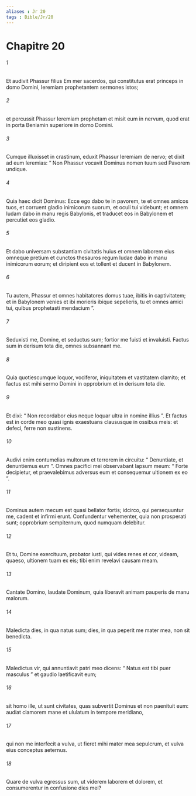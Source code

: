 ```yaml
---
aliases : Jr 20
tags : Bible/Jr/20
---
```


# Chapitre 20

###### 1
Et audivit Phassur filius Em mer sacerdos, qui constitutus erat princeps in domo Domini, Ieremiam prophetantem sermones istos; 
###### 2
et percussit Phassur Ieremiam prophetam et misit eum in nervum, quod erat in porta Beniamin superiore in domo Domini. 
###### 3
Cumque illuxisset in crastinum, eduxit Phassur Ieremiam de nervo; et dixit ad eum Ieremias: “ Non Phassur vocavit Dominus nomen tuum sed Pavorem undique. 
###### 4
Quia haec dicit Dominus: Ecce ego dabo te in pavorem, te et omnes amicos tuos, et corruent gladio inimicorum suorum, et oculi tui videbunt; et omnem Iudam dabo in manu regis Babylonis, et traducet eos in Babylonem et percutiet eos gladio. 
###### 5
Et dabo universam substantiam civitatis huius et omnem laborem eius omneque pretium et cunctos thesauros regum Iudae dabo in manu inimicorum eorum; et diripient eos et tollent et ducent in Babylonem. 
###### 6
Tu autem, Phassur et omnes habitatores domus tuae, ibitis in captivitatem; et in Babylonem venies et ibi morieris ibique sepelieris, tu et omnes amici tui, quibus prophetasti mendacium ”.
###### 7
Seduxisti me, Domine, et seductus sum; fortior me fuisti et invaluisti. Factus sum in derisum tota die, omnes subsannant me.
###### 8
Quia quotiescumque loquor, vociferor, iniquitatem et vastitatem clamito; et factus est mihi sermo Domini in opprobrium et in derisum tota die.
###### 9
Et dixi: “ Non recordabor eius neque loquar ultra in nomine illius ”. Et factus est in corde meo quasi ignis exaestuans claususque in ossibus meis: et defeci, ferre non sustinens.
###### 10
Audivi enim contumelias multorum et terrorem in circuitu: “ Denuntiate, et denuntiemus eum ”. Omnes pacifici mei observabant lapsum meum: “ Forte decipietur, et praevalebimus adversus eum et consequemur ultionem ex eo ”.
###### 11
Dominus autem mecum est quasi bellator fortis; idcirco, qui persequuntur me, cadent et infirmi erunt. Confundentur vehementer, quia non prosperati sunt; opprobrium sempiternum, quod numquam delebitur.
###### 12
Et tu, Domine exercituum, probator iusti, qui vides renes et cor, videam, quaeso, ultionem tuam ex eis; tibi enim revelavi causam meam.
###### 13
Cantate Domino, laudate Dominum, quia liberavit animam pauperis de manu malorum.
###### 14
Maledicta dies, in qua natus sum; dies, in qua peperit me mater mea, non sit benedicta.
###### 15
Maledictus vir, qui annuntiavit patri meo dicens: “ Natus est tibi puer masculus ” et gaudio laetificavit eum;
###### 16
sit homo ille, ut sunt civitates, quas subvertit Dominus et non paenituit eum: audiat clamorem mane et ululatum in tempore meridiano, 
###### 17
qui non me interfecit a vulva, ut fieret mihi mater mea sepulcrum, et vulva eius conceptus aeternus.
###### 18
Quare de vulva egressus sum, ut viderem laborem et dolorem, et consumerentur in confusione dies mei?
